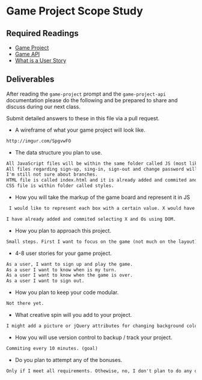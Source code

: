 # Game Project Scope Study

## Required Readings

-   [Game Project](https://github.com/ga-wdi-boston/game-project)
-   [Game API](https://github.com/ga-wdi-boston/game-project-api)
-   [What is a User Story](http://searchsoftwarequality.techtarget.com/definition/user-story)

## Deliverables

After reading the `game-project` prompt and the `game-project-api` documentation
please do the following and be prepared to share and discuss during our next
class.

Submit detailed answers to these in this file via a pull request.

-   A wireframe of what your game project will look like.

```md
http://imgur.com/SpgvwFO
```

-   The data structure you plan to use.

```md
All JavaScript files will be within the same folder called JS (most likely).
All files regarding sign-up, sing-in, sign-out and change password will be within folder called auth and scirpts.
I'm still not sure about branches.
HTML file is called index.html and it is already added and commited and it looks ok. You can see it here: http://imgur.com/AgcIzOo
CSS file is within folder called styles.
```
-   How you will take the markup of the game board and represent it in JS

```md
 I would like to represent each box with a certain value. X would have value of 1 and O would have value of 2, and a box that hasn't been clicked yet would have value of 0. With each itteration I plan to test if the total value in each direction is a certain number, and use that to find out if the game has a winner. If there isn't a winner, I would test if any of the boxes have value of 0 (it means that game can continue). After all boxes are clicked and there is no winner, the game needs to start over.

I have already added and commited selecting X and Os using DOM.
```

-   How you plan to approach this project.

```md
Small steps. First I want to focus on the game (not much on the layout), and then everything else (sign in, sign out etc.)
```

-   4-8 user stories for your game project.

```md
As a user, I want to sign up and play the game.
As a user I want to know when is my turn.
As a user I want to know when the game is over.
As a user I want to sign out.
```

-   How you plan to keep your code modular.

```md
Not there yet.
```

-   What creative spin will you add to your project.

```md
I might add a picture or jQuery attributes for changing background color etc.
```
-   How you will use version control to backup / track your project.

```md
Commiting every 10 minutes. (goal)
```
-   Do you plan to attempt any of the bonuses.

```md
Only if I meet all requirements. Othewise, no, I don't plan to do any of the bonuses.
```
